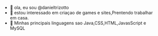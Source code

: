 - 👋 ola, eu sou @danieltrizotto
- 👀 estou interessado em criaçao de games e sites,Prentendo trabalhar em casa.
- 🌱 Minhas principais linguagens sao Java,CSS,HTML,JavasScript e MySQL



